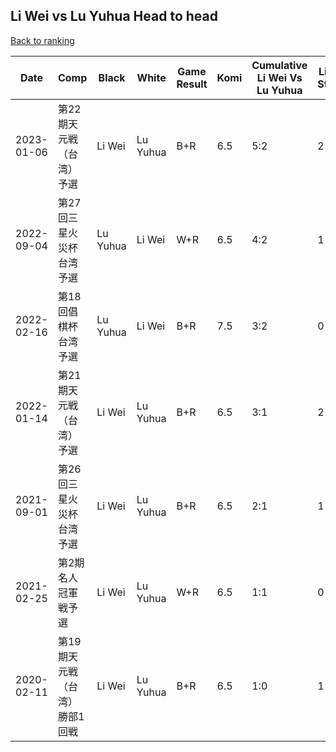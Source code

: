 ## Li Wei vs Lu Yuhua Head to head

[Back to ranking](../../index.md)




| **Date** | **Comp** | **Black** | **White** | **Game Result** | **Komi** | **Cumulative Li Wei Vs Lu Yuhua** | **Li Wei Streak** | **Lu Yuhua Streak** | 
| --- | --- | --- | --- | --- | --- | --- | --- | --- |
| 2023-01-06 | 第22期天元戦（台湾）予選 | Li Wei | Lu Yuhua | B+R | 6.5 | 5:2 | 2 | 0 | 
| 2022-09-04 | 第27回三星火災杯台湾予選 | Lu Yuhua | Li Wei | W+R | 6.5 | 4:2 | 1 | 0 | 
| 2022-02-16 | 第18回倡棋杯台湾予選 | Lu Yuhua | Li Wei | B+R | 7.5 | 3:2 | 0 | 1 | 
| 2022-01-14 | 第21期天元戦（台湾）予選 | Li Wei | Lu Yuhua | B+R | 6.5 | 3:1 | 2 | 0 | 
| 2021-09-01 | 第26回三星火災杯台湾予選 | Li Wei | Lu Yuhua | B+R | 6.5 | 2:1 | 1 | 0 | 
| 2021-02-25 | 第2期名人冠軍戦予選 | Li Wei | Lu Yuhua | W+R | 6.5 | 1:1 | 0 | 1 | 
| 2020-02-11 | 第19期天元戦（台湾）勝部1回戦 | Li Wei | Lu Yuhua | B+R | 6.5 | 1:0 | 1 | 0 |




